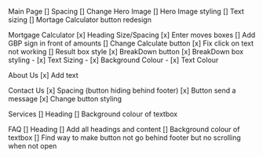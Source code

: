 Main Page
[] Spacing
[] Change Hero Image 
[] Hero Image styling
[] Text sizing
[] Mortage Calculator button redesign

Mortgage Calculator
[x] Heading Size/Spacing
[x] Enter moves boxes
[] Add GBP sign in front of amounts
[] Change Calculate button
[x] Fix click on text not working
[] Result box style
[x] BreakDown button
[x] BreakDown box styling
    - [x] Text Sizing
    - [x] Background Colour
    - [x] Text Colour

About Us
[x] Add text

Contact Us
[x] Spacing (button hiding behind footer)
[x] Button send a message
[x] Change button styling

Services
[] Heading
[] Background colour of textbox

FAQ
[] Heading
[] Add all headings and content
[] Background colour of textbox
[] Find way to make button not go behind footer but no scrolling when not open


